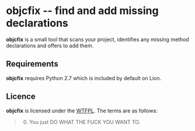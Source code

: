 # objcfix -- find and add missing declarations

**objcfix** is a small tool that scans your project, identifies any missing method declarations and offers to add them.

## Requirements

**objcfix** requires Python 2.7 which is included by default on Lion.

## Licence

**objcfix** is licensed under the [WTFPL](http://sam.zoy.org/wtfpl/). The terms are as follows:

> 0. You just DO WHAT THE FUCK YOU WANT TO.
